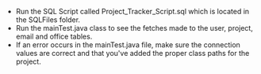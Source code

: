 * Run the SQL Script called Project_Tracker_Script.sql which is located in the SQLFiles folder.
* Run the mainTest.java class to see the fetches made to the user, project, email and office tables.
* If an error occurs in the mainTest.java file, make sure the connection values are correct and that you've added the proper class paths for the project.